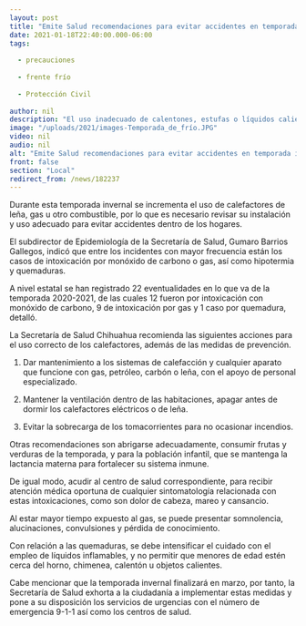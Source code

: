 ```yaml
---
layout: post
title: "Emite Salud recomendaciones para evitar accidentes en temporada invernal"
date: 2021-01-18T22:40:00.000-06:00
tags:
  
  - precauciones
  
  - frente frío
  
  - Protección Civil
  
author: nil
description: "El uso inadecuado de calentones, estufas o líquidos calientes puede provocar distintos accidentes que afectan la salud"
image: "/uploads/2021/images-Temporada_de_frío.JPG"
video: nil
audio: nil
alt: "Emite Salud recomendaciones para evitar accidentes en temporada invernal"
front: false
section: "Local"
redirect_from: /news/182237
---
```


Durante esta temporada invernal se incrementa el uso de calefactores de leña, gas u otro combustible, por lo que es necesario revisar su instalación y uso adecuado para evitar accidentes dentro de los hogares.

El subdirector de Epidemiología de la Secretaría de Salud, Gumaro Barrios Gallegos, indicó que entre los incidentes con mayor frecuencia están los casos de intoxicación por monóxido de carbono o gas, así como hipotermia y quemaduras.

A nivel estatal se han registrado 22 eventualidades en lo que va de la temporada 2020-2021, de las cuales 12 fueron por intoxicación con monóxido de carbono, 9 de intoxicación por gas y 1 caso por quemadura, detalló.

La Secretaría de Salud Chihuahua recomienda las siguientes acciones para el uso correcto de los calefactores, además de las medidas de prevención.

 

1. Dar mantenimiento a los sistemas de calefacción y cualquier aparato que funcione con gas, petróleo, carbón o leña, con el apoyo de personal especializado.

 

2. Mantener la ventilación dentro de las habitaciones, apagar antes de dormir los calefactores eléctricos o de leña.

 

3. Evitar la sobrecarga de los tomacorrientes para no ocasionar incendios.


Otras recomendaciones son abrigarse adecuadamente, consumir frutas y verduras de la temporada, y para la población infantil, que se mantenga la lactancia materna para fortalecer su sistema inmune.

De igual modo, acudir al centro de salud correspondiente, para recibir atención médica oportuna de cualquier sintomatología relacionada con estas intoxicaciones, como son dolor de cabeza, mareo y cansancio.

Al estar mayor tiempo expuesto al gas, se puede presentar somnolencia, alucinaciones, convulsiones y pérdida de conocimiento.

Con relación a las quemaduras, se debe intensificar el cuidado con el empleo de líquidos inflamables, y no permitir que menores de edad estén cerca del horno, chimenea, calentón u objetos calientes.

Cabe mencionar que la temporada invernal finalizará en marzo, por tanto, la Secretaría de Salud exhorta a la ciudadanía a implementar estas medidas y pone a su disposición los servicios de urgencias con el número de emergencia 9-1-1 así como los centros de salud.